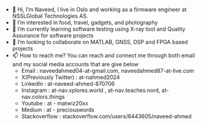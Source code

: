 - 👋 Hi, I’m Naveed, I live in Oslo and working as a firmware engineer at NSSLGlobal Technologies AS.
- 👀 I’m interested in food, travel, gadgets, and photography
- 🌱 I’m currently learning software testing using X-ray tool and Quality Assurance for software projects
- 💞️ I’m looking to collaborate on MATLAB, GNSS, DSP and FPGA based projects
- 📫 How to reach me? You can reach and connect me through both email and my social media accounts that are give below
  - Email : naveedahmed04-at-gmail.com, naveedahmed87-at-live.com
  - X(Previously Twitter) : at-nahmed2024
  - LinkedIn : at-naveed-ahmed-870706
  - Instagram : at-nav.xplores.world , at-nav.teaches.nord, at-nav.colors.things
  - Youtube : at - matwiz20xx
  - Medium : at - preciouswords
  - Stackoverflow : stackoverflow.com/users/6443605/naveed-ahmed

<!---
naveed087/naveed087 is a ✨ special ✨ repository because its `README.md` (this file) appears on your GitHub profile.
You can click the Preview link to take a look at your changes.
--->
